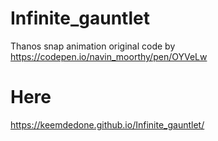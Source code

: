 # Infinite_gauntlet
Thanos snap animation original code by https://codepen.io/navin_moorthy/pen/OYVeLw

# Here
https://keemdedone.github.io/Infinite_gauntlet/
